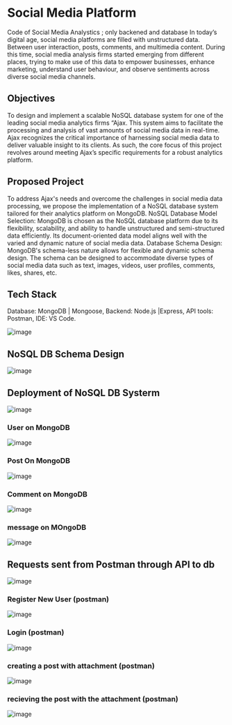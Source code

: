 # Social Media Platform
 Code of Social Media Analystics ; only backened and database
 In today’s digital age, social media platforms are filled with unstructured data. Between user interaction, posts, comments, and multimedia content. During this time, social media analysis firms started emerging from different places, trying to make use of this data to empower businesses, enhance marketing, understand user behaviour, and observe sentiments across diverse social media channels.

 ## Objectives
To design and implement a scalable NoSQL database system for one of the leading social media analytics firms “Ajax. This system aims to facilitate the processing and analysis of vast amounts of social media data in real-time.
Ajax recognizes the critical importance of harnessing social media data to deliver valuable insight to its clients. As such, the core focus of this project revolves around meeting Ajax’s specific requirements for a robust analytics platform.

## Proposed Project
To address Ajax's needs and overcome the challenges in social media data processing, we propose the implementation of a NoSQL database system tailored for their analytics platform on MongoDB.
NoSQL Database Model Selection: MongoDB is chosen as the NoSQL database platform due to its flexibility, scalability, and ability to handle unstructured and semi-structured data efficiently. Its document-oriented data model aligns well with the varied and dynamic nature of social media data.
Database Schema Design: MongoDB's schema-less nature allows for flexible and dynamic schema design. The schema can be designed to accommodate diverse types of social media data such as text, images, videos, user profiles, comments, likes, shares, etc. 

## Tech Stack
Database: MongoDB | Mongoose,
Backend: Node.js |Express,
API tools: Postman,
IDE: VS Code.

![image](https://github.com/user-attachments/assets/e5b35986-a2d0-428e-a76a-b56fcb06a9f1)

## NoSQL DB Schema Design 
![image](https://github.com/user-attachments/assets/612b55ff-14e0-429d-a5bd-997b94b5f05b)

## Deployment of NoSQL DB Systerm
![image](https://github.com/user-attachments/assets/bdb8b920-6df5-49e1-a659-9944abad5e07)

### User on MongoDB
![image](https://github.com/user-attachments/assets/d30ae014-4230-429a-b88b-a611369e22da)

### Post On MongoDB
![image](https://github.com/user-attachments/assets/b62c86da-4e4c-4885-bf7b-e8418b3b4fa3)

### Comment on MongoDB
![image](https://github.com/user-attachments/assets/816b0521-f98b-4af4-8264-ed8ccca8ba8f)

### message on MOngoDB
![image](https://github.com/user-attachments/assets/79a7169d-89ef-4123-88b1-3964965dbf57)

## Requests sent from Postman through API to db
![image](https://github.com/user-attachments/assets/661ae9da-0702-4e2c-92d5-61fad50e0ebc)

### Register New User (postman)
![image](https://github.com/user-attachments/assets/b6bd4e7d-a839-420d-a1ca-471006e115f5)

### Login (postman)
![image](https://github.com/user-attachments/assets/b1cb5fa2-1868-4e59-a4e4-80cf9cc678f8)

### creating a post with attachment (postman)
![image](https://github.com/user-attachments/assets/96084d0f-4607-41c5-86aa-c39409d4e6db)

### recieving the post with the attachment (postman)
![image](https://github.com/user-attachments/assets/66aa71c5-2518-4a95-83ab-abd0f45cd5f3)












